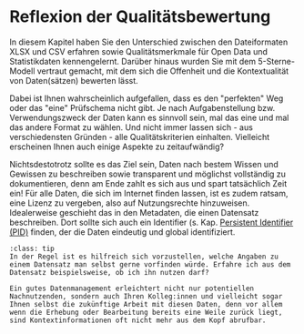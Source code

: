 # Reflexion der Qualitätsbewertung


In diesem Kapitel haben Sie den Unterschied zwischen den Dateiformaten XLSX und CSV erfahren sowie Qualitätsmerkmale für Open Data und Statistikdaten kennengelernt. Darüber hinaus wurden Sie mit dem 5-Sterne-Modell vertraut gemacht, mit dem sich die Offenheit und die Kontextualität von Daten(sätzen) bewerten lässt.

Dabei ist Ihnen wahrscheinlich aufgefallen, dass es den "perfekten" Weg oder das "eine" Prüfschema nicht gibt. Je nach Aufgabenstellung bzw. Verwendungszweck der Daten kann es sinnvoll sein, mal das eine und mal das andere Format zu wählen. Und nicht immer lassen sich - aus verschiedensten Gründen - alle Qualitätskriterien einhalten. Vielleicht erscheinen Ihnen auch einige Aspekte zu zeitaufwändig?

Nichtsdestotrotz sollte es das Ziel sein, Daten nach bestem Wissen und Gewissen zu beschreiben sowie transparent und möglichst vollständig zu dokumentieren, denn am Ende zahlt es sich aus und spart tatsächlich Zeit ein! Für alle Daten, die sich im Internet finden lassen, ist es zudem ratsam, eine Lizenz zu vergeben, also auf Nutzungsrechte hinzuweisen. Idealerweise geschieht das in den Metadaten, die einen Datensatz beschreiben. Dort sollte sich auch ein Identifier (s. Kap. [Persistent Identifier (PID)](PID) finden, der die Daten eindeutig und global identifiziert.


`````{admonition} Tipp
:class: tip
In der Regel ist es hilfreich sich vorzustellen, welche Angaben zu einem Datensatz man selbst gerne vorfinden würde. Erfahre ich aus dem Datensatz beispielsweise, ob ich ihn nutzen darf?

Ein gutes Datenmanagement erleichtert nicht nur potentiellen Nachnutzenden, sondern auch Ihren Kolleg:innen und vielleicht sogar Ihnen selbst die zukünftige Arbeit mit diesen Daten, denn vor allem wenn die Erhebung oder Bearbeitung bereits eine Weile zurück liegt, sind Kontextinformationen oft nicht mehr aus dem Kopf abrufbar. 
`````

